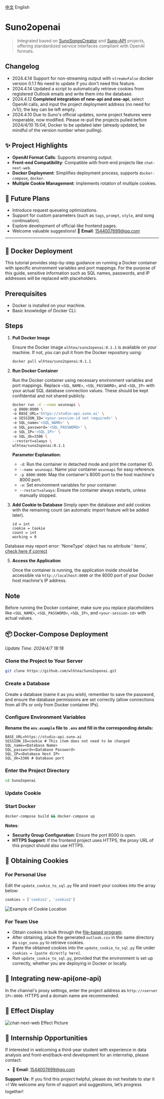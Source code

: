 [中文](https://github.com/wlhtea/Suno2openai/blob/main/README_ZH.md) English

# Suno2openai

> Integrated based on [SunoSongsCreator](https://github.com/yihong0618/SunoSongsCreator)
> and [Suno-API](https://github.com/SunoAI-API/Suno-API) projects, offering standardized service interfaces compliant with
> OpenAI formats.

## Changelog

- 2024.4.14 Support for non-streaming output with `stream=False` docker version 0.1.1 No need to update if you don't
  need this feature.
- 2024.4.14 Updated a script to automatically retrieve cookies from registered Outlook emails and write them into the
  database.
- 2024.4.12 **Completed integration of new-api and one-api**, select OpenAI calls, and input the project deployment
  address (no need for /v1/); the key can be left empty.
- 2024.4.10 Due to Suno's official updates, some project features were inoperable, now modified. Please re-pull the
  projects pulled before 2024/4/10 15:04; Docker to be updated later (already updated, be mindful of the version number
  when pulling).

## ✨ Project Highlights

- **OpenAI Format Calls**: Supports streaming output.
- **Front-end Compatibility**: Compatible with front-end projects like `chat-next-web`.
- **Docker Deployment**: Simplifies deployment process, supports `docker-compose`, `docker`.
- **Multiple Cookie Management**: Implements rotation of multiple cookies.

## 🚀 Future Plans

- Introduce request queueing optimizations.
- Support for custom parameters (such as `tags`, `prompt`, `style`, and song continuation).
- Explore development of official-like frontend pages.
- Welcome valuable suggestions! 📧 **Email**: 1544007699@qq.com

---

## 🫙 Docker Deployment

This tutorial provides step-by-step guidance on running a Docker container with specific environment variables and port
mappings. For the purpose of this guide, sensitive information such as SQL names, passwords, and IP addresses will be
replaced with placeholders.

## Prerequisites

- Docker is installed on your machine.
- Basic knowledge of Docker CLI.

## Steps

1. **Pull Docker Image**

   Ensure the Docker image `wlhtea/suno2openai:0.1.1` is available on your machine. If not, you can pull it from the
   Docker repository using:

   ```bash
   docker pull wlhtea/suno2openai:0.1.1
   ```

2. **Run Docker Container**

   Run the Docker container using necessary environment variables and port mappings.
   Replace `<SQL_NAME>`, `<SQL_PASSWORD>`, and `<SQL_IP>` with your actual SQL database connection values. These should
   be kept confidential and not shared publicly.

   ```bash
   docker run -d --name wsunoapi \
   -p 8000:8000 \
   -e BASE_URL='https://studio-api.suno.ai' \
   -e SESSION_ID='<your-session-id not required>' \
   -e SQL_name='<SQL_NAME>' \
   -e SQL_password='<SQL_PASSWORD>' \
   -e SQL_IP='<SQL_IP>' \
   -e SQL_dk=3306 \
   --restart=always \
   wlhtea/suno2openai:0.1.1
   ```

   **Parameter Explanation:**
    - `-d`: Run the container in detached mode and print the container ID.
    - `--name wsunoapi`: Name your container `wsunoapi` for easy reference.
    - `-p 8000:8000`: Map the container's 8000 port to the host machine's 8000 port.
    - `-e`: Set environment variables for your container.
    - `--restart=always`: Ensure the container always restarts, unless manually stopped.

3. **Add Cookie to Database**
   Simply open the database and add cookies with the remaining count (an automatic import feature will be added later).
   ```mysql
   id = int
   cookie = Cookie
   count = int
   working = 0
   ```

Database may report error: 'NoneType' object has no attribute '
items', [check here if correct](https://github.com/wlhtea/Suno2openai/issues/10)

5. **Access the Application**

   Once the container is running, the application inside should be accessible via `http://localhost:8000` or the 8000
   port of your Docker host machine's IP address.

## Note

Before running the Docker container, make sure you replace placeholders like `<SQL_NAME>`, `<SQL_PASSWORD>`, `<SQL_IP>`,
and `<your-session-id>` with actual values.

## 📦 Docker-Compose Deployment

_Update Time: 2024/4/7 18:18_

### Clone the Project to Your Server

```bash
git clone https://github.com/wlhtea/Suno2openai.git
```

### Create a Database

Create a database (name it as you wish), remember to save the password, and ensure the database permissions are set
correctly (allow connections from all IPs or only from Docker container IPs).

### Configure Environment Variables

**Rename the `env.example` file to `.env` and fill in the corresponding details:**

```plaintext
BASE_URL=https://studio-api.suno.ai
SESSION_ID=cookie # This item does not need to be changed
SQL_name=<Database Name>
SQL_password=<Database Password>
SQL_IP=<Database Host IP>
SQL_dk=3306 # Database port
```

### Enter the Project Directory

```bash
cd Suno2openai
```

### Update Cookie

### Start Docker

```bash
docker-compose build && docker-compose up
```

**Notes**:

- **Security Group Configuration**: Ensure the port 8000 is open.
- **HTTPS Support**: If the frontend project uses HTTPS, the proxy URL of this project should also use HTTPS.

## 🍪 Obtaining Cookies

### For Personal Use

Edit the `update_cookie_to_sql.py` file and insert your cookies into the array below:

```python
cookies = ['cookie1', 'cookie2']
```

![Example of Cookie Location](https://github.com/wlhtea/Suno2openai/assets/115779315/6edf9969-9eb6-420f-bfcd-dbf4b282ecbf)

### For Team Use

- Obtain cookies in bulk through
  the [file-based program](https://github.com/wlhtea/Suno2openai/tree/main/suno_%E6%89%93%E5%8F%B7%E5%8F%96cookie).
- After obtaining, place the generated `outlook.csv` in the same directory as `sign_suno.py` to retrieve cookies.
- Paste the obtained cookies into the `update_cookie_to_sql.py` file under `cookies = [paste directly here]`.
- Run `update_cookie_to_sql.py`, provided that the environment is set up correctly, whether you are deploying in Docker
  or locally.

## 🔌 Integrating new-api(one-api)

In the channel's proxy settings, enter the project address as `http://<server IP>:8000`. HTTPS and a domain name are
recommended.

## 🎉 Effect Display

![chat-next-web Effect Picture](https://github.com/wlhtea/Suno2openai/assets/115779315/6495e840-b025-4667-82f6-19116ce71c8e)

## 💌 Internship Opportunities

If interested in welcoming a third-year student with experience in data analysis and front-end/back-end development for
an internship, please contact:

- 📧 **Email**: 1544007699@qq.com

**Support Us**: If you find this project helpful, please do not hesitate to star it ⭐! We welcome any form of support
and suggestions, let’s progress together!
